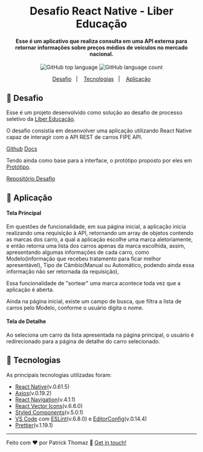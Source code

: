 <h1 align="center">
    Desafio React Native - Liber Educação
</h1>

<h4 align="center">
  Esse é um aplicativo que realiza consulta em uma API externa para retornar informações sobre preços médios de veículos no mercado nacional.
</h4>

<p align="center">
  <img alt="GitHub top language" src="https://img.shields.io/github/languages/top/patrickt26/liber-react-native-challenge.svg">

  <img alt="GitHub language count" src="https://img.shields.io/github/languages/count/patrickt26/liber-react-native-challenge.svg">
</p>

<p align="center">
  <a href="#memo-desafio">Desafio</a>&nbsp;&nbsp;&nbsp;|&nbsp;&nbsp;&nbsp;
  <a href="#rocket-tecnologias">Tecnologias</a>&nbsp;&nbsp;&nbsp;|&nbsp;&nbsp;&nbsp;
  <a href="#iphone-aplicação">Aplicação</a>
</p>

## :memo: Desafio

Esse é um projeto desenvolvido como solução ao desafio de processo seletivo da [Liber Educação](http://www.liberedu.com.br).

O desafio consistia em desenvolver uma aplicação utilizando React Native capaz de interagir com a API REST de carros FIPE API.

[Github](https://github.com/deividfortuna/fipe)
[Docs](https://deividfortuna.github.io/fipe/)

Tendo ainda como base para a interface, o protótipo proposto por eles em [Protótipo](https://deividfortuna.github.io/fipe/).

[Repositório Desafio](https://github.com/libereducacao/liber-react-native-challenge)

## :iphone: Aplicação

<h4>Tela Principal</h4>

Em questões de funcionalidade, em sua página inicial, a aplicação inicia realizando uma requisição à API, retornando um array de objetos contendo as marcas dos carro, a qual a aplicação escolhe uma marca aletoriamente, e então retorna uma lista dos carros apenas da marca escolhida, assim, apresentando algumas informações de cada carro, como Modelo(informação que recebeu tratamento para ficar melhor apresentável), Tipo de Câmbio(Manual ou Automático, podendo ainda essa informação não ser retornada da requisição),

Essa funcionalidade de "sortear" uma marca acontece toda vez que a aplicação é aberta.

Ainda na página inicial, existe um campo de busca, que filtra a lista de carros pelo Modelo, conforme o usuário digita o nome.

<h4>Tela de Detalhe</h4>

Ao seleciona um carro da lista apresentada na página principal, o usuário é redirecionado para a página de detalhe do carro selecionado.

## :rocket: Tecnologias

As principais tecnologias utilizadas foram:

-  [React Native](https://facebook.github.io/react-native/)(v.0.61.5)
-  [Axios](https://github.com/axios/axios)(v.0.19.2)
-  [React Navigation](https://reactnavigation.org)(v.4.1.1)
-  [React Vector Icons](https://github.com/oblador/react-native-vector-icons)(v.6.6.0)
-  [Styled Components](https://styled-components.com)(v.5.0.1)
-  [VS Code][vc] com [ESLint][vceslint](v.6.8.0) e [EditorConfig][vceditconfig](v.0.14.4)
-  [Prettier][prettier](v.1.19.1)

---

Feito com ♥ por Patrick Thomaz :wave: [Get in touch!](https://www.linkedin.com/in/patrick-thomaz/)

[vc]: https://code.visualstudio.com/
[vceditconfig]: https://marketplace.visualstudio.com/items?itemName=EditorConfig.EditorConfig
[vceslint]: https://marketplace.visualstudio.com/items?itemName=dbaeumer.vscode-eslint
[prettier]: https://prettier.io
